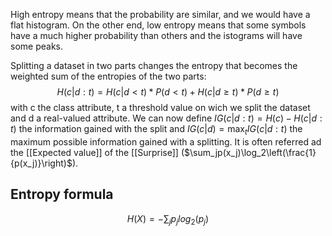 High entropy means that the probability are similar, and we would have a flat histogram.
On the other end, low entropy means that some symbols have a much higher probability than others and the istograms will have some peaks.

Splitting a dataset in two parts changes the entropy that becomes the weighted sum of the entropies of the two parts:
$$
H(c| d: t) = H(c| d < t) * P(d < t) + H(c| d \geq t) * P(d \geq t) 
$$
with c the class attribute, t a threshold value on wich we split the dataset and d a real-valued attribute.
We can now define $IG(c|d : t) = H(c) - H(c|d :t)$ the information gained with the split
and $IG(c|d) = \max_t IG(c| d : t)$ the maximum possible information gained with a splitting.
It is often referred ad the [[Expected value]] of the [[Surprise]] ($\sum_jp(x_j)\log_2\left(\frac{1}{p(x_j)}\right)$).

## Entropy formula
$$
H(X) = - \sum_j p_j log_2(p_j)
$$
